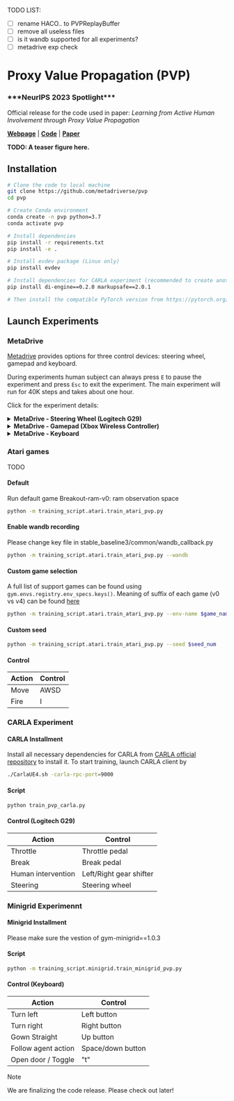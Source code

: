 TODO LIST:
* [ ] rename HACO.. to PVPReplayBuffer
* [ ] remove all useless files
* [ ] is it wandb supported for all experiments?
* [ ] metadrive exp check

# Proxy Value Propagation (PVP)

<h3>***NeurIPS 2023 Spotlight***</h3>

Official release for the code used in paper: *Learning from Active Human Involvement through Proxy Value Propagation*

[**Webpage**](https://metadriverse.github.io/pvp/) | 
[**Code**](https://github.com/metadriverse/pvp) |
[**Paper**](https://openreview.net/pdf?id=q8SukwaEBy)



**TODO: A teaser figure here.**


## Installation

```bash
# Clone the code to local machine
git clone https://github.com/metadriverse/pvp
cd pvp

# Create Conda environment
conda create -n pvp python=3.7
conda activate pvp

# Install dependencies
pip install -r requirements.txt
pip install -e .

# Install evdev package (Linux only)
pip install evdev

# Install dependencies for CARLA experiment (recommended to create another conda environment)
pip install di-engine==0.2.0 markupsafe==2.0.1

# Then install the compatible PyTorch version from https://pytorch.org/
```



## Launch Experiments

### MetaDrive

[Metadrive](https://github.com/metadriverse/metadrive) provides options for three control devices: steering wheel, gamepad and keyboard.

During experiments human subject can always press `E` to pause the experiment and press `Esc` to exit the experiment. The main experiment will run for 40K steps and takes about one hour.

Click for the experiment details:

<details>
  <summary><b>MetaDrive - Steering Wheel (Logitech G29)</b></summary>
  
```bash
cd ~/pvp  # Go to the repo root.
python pvp/training_script/metadrive/train_pvp_td3_metadrive.py --control joystick
```
| Action             | Control                 |
|--------------------|-------------------------|
| Throttle           | Throttle pedal          |
| Break              | Break pedal             |
| Human intervention | Left/Right gear shifter |
| Steering           | Steering wheel          |
</details>



<details>
  <summary><b>MetaDrive - Gamepad (Xbox Wireless Controller)</b></summary>

```bash
python -m training_script.metadrive.train_pvp_td3_metadrive.py --control xboxController
```
| Action             | Control       |
|--------------------|---------------|
| Throttle           | Right trigger |
| Break              | Left trigger  |
| Human intervention | X/A           |
| Steering           | Left stick    |
</details>



<details>
  <summary><b>MetaDrive - Keyboard</b></summary>

```bash
python -m training_script.metadrive.train_pvp_td3_metadrive.py --control keyboard
```
| Action             | Control                            |
|--------------------|------------------------------------|
| Throttle           | W                                  |
| Break              | S                                  |
| Human intervention | Always intervened when key pressed |
| Steering           | A/D                                |
</details>


### Atari games

TODO


#### Default
Run default game Breakout-ram-v0: ram observation space
```bash
python -m training_script.atari.train_atari_pvp.py 
```
#### Enable wandb recording 
Please change key file in stable_baseline3/common/wandb_callback.py
```bash
python -m training_script.atari.train_atari_pvp.py --wandb
```
#### Custom game selection 
A full list of support games can be found using `gym.envs.registry.env_specs.keys()`. Meaning of suffix of each game (v0 vs v4) can be found [here](https://github.com/openai/gym/issues/1280#issuecomment-999696133)
```bash
python -m training_script.atari.train_atari_pvp.py --env-name $game_name
```
#### Custom seed
```bash
python -m training_script.atari.train_atari_pvp.py --seed $seed_num
```
#### Control
| Action | Control                            |
|--------|------------------------------------|
| Move   | AWSD                               |
| Fire   | I                                  |


### CARLA Experiment
#### CARLA Installment
Install all necessary dependencies for CARLA from [CARLA official repository](https://github.com/carla-simulator/carla) to install it.
To start training, launch CARLA client by
```bash
./CarlaUE4.sh -carla-rpc-port=9000
```
#### Script
```bash
python train_pvp_carla.py
```
#### Control (Logitech G29)
| Action             | Control                 |
|--------------------|-------------------------|
| Throttle           | Throttle pedal          |
| Break              | Break pedal             |
| Human intervention | Left/Right gear shifter |
| Steering           | Steering wheel          |

### Minigrid Experimennt
#### Minigrid Installment
Please make sure the vestion of gym-minigrid==1.0.3
#### Script
```bash
python -m training_script.minigrid.train_minigrid_pvp.py
```
#### Control (Keyboard)
| Action             | Control           |
|--------------------|-------------------|
| Turn left          | Left button       |
| Turn right         | Right button      |
| Gown Straight      | Up button         |
| Follow agent action| Space/down button |
| Open door / Toggle | "t"               | 
> [!NOTE]
> We are finalizing the code release. Please check out later!

